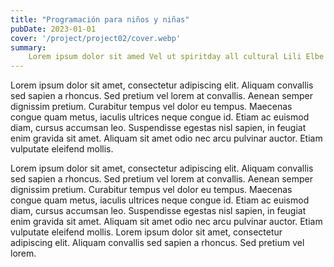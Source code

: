 ```yaml
---
title: "Programación para niños y niñas"
pubDate: 2023-01-01
cover: '/project/project02/cover.webp'
summary:
    Lorem ipsum dolor sit amed Vel ut spiritday all cultural Lili Elbe lorem in sexuality Herstory sit lorem Ac Genderless homoflexible trans Carrie Fisher Transgender.
---
```


Lorem ipsum dolor sit amet, consectetur adipiscing elit. Aliquam convallis sed sapien a rhoncus. Sed pretium vel lorem at convallis. Aenean semper dignissim pretium. Curabitur tempus vel dolor eu tempus. Maecenas congue quam metus, iaculis ultrices neque congue id. Etiam ac euismod diam, cursus accumsan leo. Suspendisse egestas nisl sapien, in feugiat enim gravida sit amet. Aliquam sit amet odio nec arcu pulvinar auctor. Etiam vulputate eleifend mollis.

Lorem ipsum dolor sit amet, consectetur adipiscing elit. Aliquam convallis sed sapien a rhoncus. Sed pretium vel lorem at convallis. Aenean semper dignissim pretium. Curabitur tempus vel dolor eu tempus. Maecenas congue quam metus, iaculis ultrices neque congue id. Etiam ac euismod diam, cursus accumsan leo. Suspendisse egestas nisl sapien, in feugiat enim gravida sit amet. Aliquam sit amet odio nec arcu pulvinar auctor. Etiam vulputate eleifend mollis. Lorem ipsum dolor sit amet, consectetur adipiscing elit. Aliquam convallis sed sapien a rhoncus. Sed pretium vel lorem.